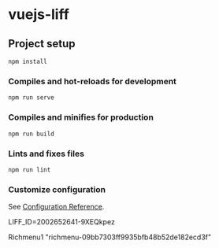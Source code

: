 # vuejs-liff

## Project setup
```
npm install
```

### Compiles and hot-reloads for development
```
npm run serve
```

### Compiles and minifies for production
```
npm run build
```

### Lints and fixes files
```
npm run lint
```

### Customize configuration
See [Configuration Reference](https://cli.vuejs.org/config/).


LIFF_ID=2002652641-9XEQkpez

Richmenu1 "richmenu-09bb7303ff9935bfb48b52de182ecd3f"